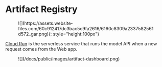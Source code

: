 # Artifact Registry

<figure markdown>
![](https://assets.website-files.com/60c912417dc3bac5c9fa2616/6160c8309a2337582561d572_gar.png){: style="height:100px"}
</figure>

[Cloud Run](https://cloud.google.com/run) is the serverless service that
runs the model API when a new request comes from the Web app.

<figure markdown>
![](/docs/public/images/artifact-dashboard.png)
</figure>
